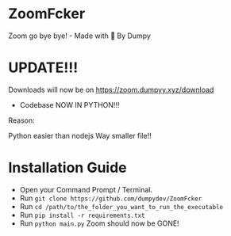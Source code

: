 # ZoomFcker
Zoom go bye bye! - Made with 💖 By Dumpy

# UPDATE!!! 
Downloads will now be on https://zoom.dumpyy.xyz/download
+ Codebase NOW IN PYTHON!!!

Reason: 

Python easier than nodejs
Way smaller file!!

# Installation Guide
+ Open your Command Prompt / Terminal.
+ Run `git clone https://github.com/dumpydev/ZoomFcker`
+ Run `cd /path/to/the_folder_you_want_to_run_the_executable`
+ Run `pip install -r requirements.txt`
+ Run `python main.py`
Zoom should now be GONE!
